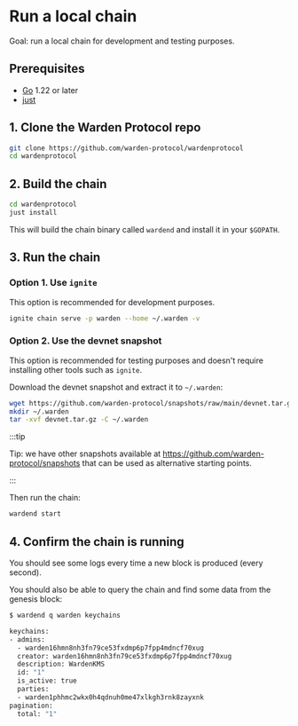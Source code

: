 ﻿---
sidebar_position: 1
---

# Run a local chain

Goal: run a local chain for development and testing purposes.

## Prerequisites

- [Go](https://golang.org/dl/) 1.22 or later
- [just](https://just.systems/man/en/chapter_4.html)

## 1. Clone the Warden Protocol repo

```sh
git clone https://github.com/warden-protocol/wardenprotocol
cd wardenprotocol
```

## 2. Build the chain

```sh
cd wardenprotocol
just install
```

This will build the chain binary called `wardend` and install it in your `$GOPATH`.


## 3. Run the chain

### Option 1. Use `ignite`

This option is recommended for development purposes.

```sh
ignite chain serve -p warden --home ~/.warden -v
```

### Option 2. Use the devnet snapshot

This option is recommended for testing purposes and doesn't require installing other tools such as `ignite`.

Download the devnet snapshot and extract it to `~/.warden`:

```sh
wget https://github.com/warden-protocol/snapshots/raw/main/devnet.tar.gz
mkdir ~/.warden
tar -xvf devnet.tar.gz -C ~/.warden
```

:::tip

Tip: we have other snapshots available at https://github.com/warden-protocol/snapshots that can be used as alternative starting points.

:::

Then run the chain:

```sh
wardend start
```

## 4. Confirm the chain is running

You should see some logs every time a new block is produced (every second).

You should also be able to query the chain and find some data from the genesis block:

```sh
$ wardend q warden keychains

keychains:
- admins:
  - warden16hmn8nh3fn79ce53fxdmp6p7fpp4mdncf70xug
  creator: warden16hmn8nh3fn79ce53fxdmp6p7fpp4mdncf70xug
  description: WardenKMS
  id: "1"
  is_active: true
  parties:
  - warden1phhmc2wkx0h4qdnuh0me47xlkgh3rnk8zayxnk
pagination:
  total: "1"
```
